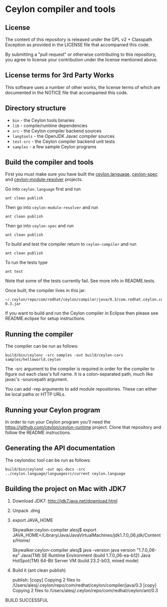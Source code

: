 Ceylon compiler and tools
=========================

License
-------

The content of this repository is released under the GPL v2 + Classpath Exception
as provided in the LICENSE file that accompanied this code.

By submitting a "pull request" or otherwise contributing to this repository, you
agree to license your contribution under the license mentioned above.

License terms for 3rd Party Works
---------------------------------

This software uses a number of other works, the license terms of which are 
documented in the NOTICE file that accompanied this code.

Directory structure
-------------------

* `bin`       - the Ceylon tools binaries
* `lib`       - compile/runtime dependencies
* `src`       - the Ceylon compiler backend sources
* `langtools` - the OpenJDK Javac compiler sources
* `test-src`  - the Ceylon compiler backend unit tests
* `samples`   - a few sample Ceylon programs

Build the compiler and tools
----------------------------

First you must make sure you have built the 
[ceylon.language](https://github.com/ceylon/ceylon.language), 
[ceylon-spec](https://github.com/ceylon/ceylon-spec) and
[ceylon-module-resolver](https://github.com/ceylon/ceylon-module-resolver) projects.

Go into `ceylon.language` first and run

    ant clean publish
    
Then go into `ceylon-module-resolver` and run

    ant clean publish

Then go into `ceylon-spec` and run

    ant clean publish
    
To build and test the compiler return to `ceylon-compiler` and run

    ant clean publish
    
To run the tests type

    ant test

Note that some of the tests currently fail. See more info in README.tests.

Once built, the compiler lives in this jar:

    ~/.ceylon/repo/com/redhat/ceylon/compiler/java/0.3/com.redhat.ceylon.compiler.java-0.3.jar

If you want to build and run the Ceylon compiler in Eclipse
then please see README.eclipse for setup instructions.

Running the compiler
--------------------

The compiler can be run as follows:

    build/bin/ceylonc -src samples -out build/ceylon-cars samples/helloworld.ceylon 

The -src argument to the compiler is required in order for
the compiler to figure out each class's full name.  It is
a colon-separated path, much like javac's -sourcepath argument.

You can add -rep arguments to add module repositories. These can either be local paths
or HTTP URLs.

Running your Ceylon program
---------------------------

In order to run your Ceylon program you'll need the https://github.com/ceylon/ceylon-runtime
project. Clone that repository and follow the README instructions.

Generating the API documentation 
--------------------------------

The ceylondoc tool can be run as follows:

    build/bin/ceylond -out api-docs -src ../ceylon.language/languagesrc/current ceylon.language

Building the project on Mac with JDK7
-------------------------------------

1) Download JDK7: http://jdk7.java.net/download.html

2) Unpack .dmg

3) export JAVA_HOME

    Skywalker:ceylon-compiler alesj$ export JAVA_HOME=/Library/Java/JavaVirtualMachines/jdk1.7.0_06.jdk/Contents/Home/

    Skywalker:ceylon-compiler alesj$ java -version
    java version "1.7.0_06-ea"
    Java(TM) SE Runtime Environment (build 1.7.0_06-ea-b12)
    Java HotSpot(TM) 64-Bit Server VM (build 23.2-b03, mixed mode)

4) Build it (ant clean publish)

    publish:
        [copy] Copying 2 files to /Users/alesj/.ceylon/repo/com/redhat/ceylon/compiler/java/0.3
        [copy] Copying 2 files to /Users/alesj/.ceylon/repo/com/redhat/ceylon/ant/0.3

BUILD SUCCESSFUL

